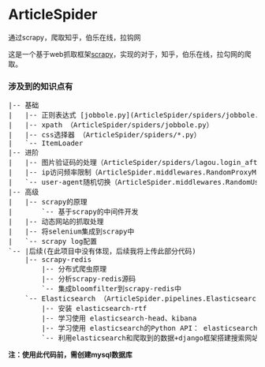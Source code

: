# ArticleSpider
通过scrapy，爬取知乎，伯乐在线，拉钩网

这是一个基于web抓取框架[scrapy](https://baike.baidu.com/item/scrapy/7914913?fr=aladdin "scrapy")，实现的对于，知乎，伯乐在线，拉勾网的爬取。

### 涉及到的知识点有
<pre>
|-- 基础
|   |-- 正则表达式 [jobbole.py](ArticleSpider/spiders/jobbole.py）
|   |-- xpath （ArticleSpider/spiders/jobbole.py）
|   |-- css选择器 （ArticleSpider/spiders/*.py）
|   `-- ItemLoader
|-- 进阶
|   |-- 图片验证码的处理（ArticleSpider/spiders/lagou.login_after_captcha）
|   |-- ip访问频率限制（ArticleSpider.middlewares.RandomProxyMiddleware）
|   `-- user-agent随机切换（ArticleSpider.middlewares.RandomUserAgentMiddleware）
|-- 高级
|   |-- scrapy的原理
|       `-- 基于scrapy的中间件开发
|   |-- 动态网站的抓取处理
|   |-- 将selenium集成到scrapy中 
|   `-- scrapy log配置
`-- |后续(在此项目中没有体现，后续我将上传此部分代码)
    |-- scrapy-redis
        |-- 分布式爬虫原理
        |-- 分析scrapy-redis源码
        `-- 集成bloomfilter到scrapy-redis中
    `-- Elasticsearch （ArticleSpider.pipelines.ElasticsearchPipeline;）(ArticleSpider.items.JobBoleArticleItem.save_to_es;)
        |-- 安装 elasticsearch-rtf
        |-- 学习使用 elasticsearch-head、kibana
        |-- 学习使用 elasticsearch的Python API： elasticsearch-dsl
        `-- 利用elasticsearch和爬取到的数据+django框架搭建搜索网站（此部分代码将在以后上传）
</pre>

**注：使用此代码前，需创建mysql数据库**
